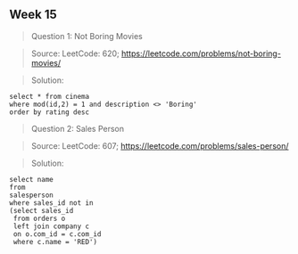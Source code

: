 ## Week 15

> Question 1:  Not Boring Movies

> Source: LeetCode: 620; https://leetcode.com/problems/not-boring-movies/

> Solution: 

```
select * from cinema
where mod(id,2) = 1 and description <> 'Boring'
order by rating desc
```

> Question 2:  Sales Person

> Source: LeetCode: 607; https://leetcode.com/problems/sales-person/

> Solution: 

```
select name
from
salesperson
where sales_id not in
(select sales_id
 from orders o
 left join company c
 on o.com_id = c.com_id
 where c.name = 'RED')
```